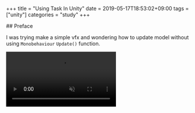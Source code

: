 +++
title = "Using Task In Unity"
date = 2019-05-17T18:53:02+09:00
tags = ["unity"]
categories = "study"
+++

<div class="description">
## Preface

I was trying make a simple vfx and wondering how to update model without using `Monobehaviour` `Update()` function.

<video playsinline autoplay muted loop id="vid" src="/video/unity/vfx_jumpingWolf.webm" type="video/webm">

If you watch the video carefully model's `scale` has been changed repeatedly. 

Basically by passing `cancellationToken` we can run a async task and able to stop it.

```cs
	public void SpawnAndPlay(Transform pos)
	{
		GameObject.Instantiate(ParticleEffect, pos);
		cts = new CancellationTokenSource();
		CancellationToken ct = cts.Token;

		ModelAnimation(pos, ct);
	}

	public async void ModelAnimation(Transform pos, CancellationToken ct)
	{
		await Task.Delay(TimeSpan.FromSeconds(6));
		var go = GameObject.Instantiate(Model, pos);
		cat = go;

		while (!ct.IsCancellationRequested)
		{
			await Task.Delay(TimeSpan.FromSeconds(.2f), ct);

			if (!ct.IsCancellationRequested) ScaleUP(go, ct);
		}

		await Task.Delay(TimeSpan.FromSeconds(2));
	}

	private void ScaleUP(GameObject go, CancellationToken ct)
	{
		go.transform.localScale += (new Vector3(1, 1, 1) / 2f);

		if (go.transform.localScale.x >= 5)
		{
			cts.Cancel();
		}
	}

```

In the code above, we will scale up the model every `.2f` and when the `localScale.x` reaches 5, cancellation token will be called.

By doing this we don't need to use `Update()`

## Source From

- https://stackoverflow.com/questions/4890915/is-there-a-task-based-replacement-for-system-threading-timer/23814733#23814733

## Summary

## Nomenclature

